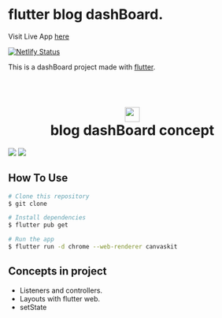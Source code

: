 # flutter blog dashBoard.

Visit Live App [here](https://flutterwebblogdashboard.netlify.app/)

[![Netlify Status](https://api.netlify.com/api/v1/badges/32e549be-22b7-4a80-b487-c746218fc72a/deploy-status)](https://app.netlify.com/sites/flutterwebblogdashboard/deploys)

This is a dashBoard project made with [flutter](https://flutter.dev).

<h1 align="center">
  <br>
  <img src="./assets/images/rabbit.png" width="30"/>
  <br>
  blog dashBoard concept 
  <br>
</h1>

<img src="./preview/Web capture_8-11-2022_212252_localhost.jpeg"/>
<img src="./preview/Web capture_8-11-2022_212313_localhost.jpeg"/>

## How To Use

```bash
# Clone this repository
$ git clone

# Install dependencies
$ flutter pub get

# Run the app
$ flutter run -d chrome --web-renderer canvaskit
```

## Concepts in project

- Listeners and controllers.
- Layouts with flutter web.
- setState
